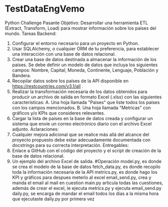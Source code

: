 # TestDataEngVemo
Python Challenge Pasante
Objetivo: Desarrollar una herramienta ETL (Extract, Transform, Load) para mostrar información sobre 
los países del mundo.
Tareas Backend:
  1. Configurar el entorno necesario para un proyecto en Python.
  2. Usar SQLAlchemy, o cualquier ORM de tu preferencia, para establecer una interacción con una 
  base de datos relacional.
  3. Crear una base de datos destinada a almacenar la información de los países. Se debe definir un 
  modelo de datos que incluya los siguientes campos: Nombre, Capital, Moneda, Continente, 
  Lenguaje, Población y Bandera.
  4. Recopilar datos sobre los países de la API disponible en https://restcountries.com/v3.1/all .
  5. Realizar la transformación necesaria de los datos obtenidos para producir un archivo de salida en 
  formato Excel (.xlsx) con las siguientes características:
    A. Una hoja llamada "Paises" que liste todos los países con los campos mencionados.
    B. Una hoja llamada "Metricas" con gráficos y/o KPIs que consideres relevantes.
  6. Cargar la lista de países en la base de datos creada y configurar un sistema que envíe un correo 
  electrónico diario con el archivo Excel adjunto.
Aclaraciones:
  1. Cualquier mejora adicional que se realice más allá del alcance del proyecto propuesto debe estar 
adecuadamente documentada con docstrings para su correcta interpretación.
Entregables:
  1. Enlace a GitHub con el código del proyecto y el script de creación de la base de datos relacional.
  2. Un ejemplo del archivo Excel de salida.
#Operación
model.py, es donde se crea el modelo de la base de datos
fetch_data.py, es donde recopilo toda la información necesaria de la API
metrics.py, es donde hago los KPI y gráficos para despues meterlo al excel 
email_send.py, crea y manda el email al mail en cuestion
main.py articula todas las cuestiones, además de crear el excel, le ejecuta metrics.py y ejecuta email_send.py
daily.py, se encarga de mandar el email todos los dias a la misma hora que ejecutaste daily.py por primera vez
